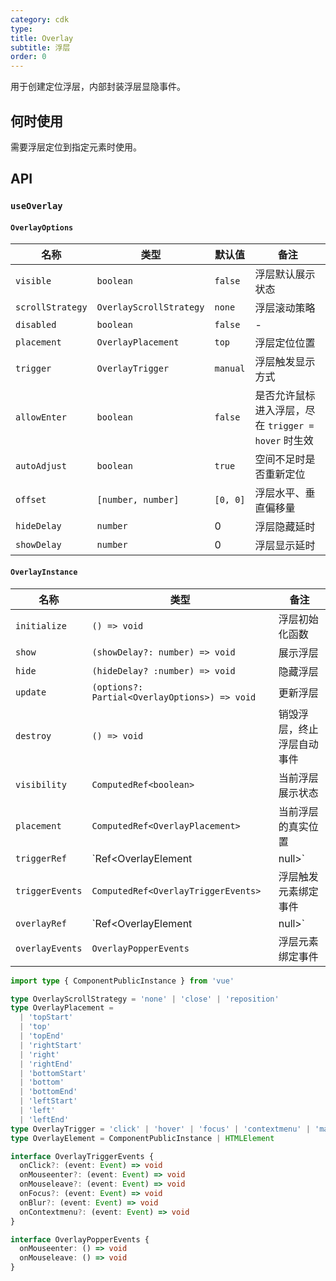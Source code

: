 ```yaml
---
category: cdk
type:
title: Overlay
subtitle: 浮层
order: 0
---
```


用于创建定位浮层，内部封装浮层显隐事件。

## 何时使用

需要浮层定位到指定元素时使用。

## API

### `useOverlay`

#### `OverlayOptions`

| 名称             | 类型                    | 默认值   | 备注                                                |
| ---------------- | ----------------------- | -------- | --------------------------------------------------- |
| `visible`        | `boolean`               | `false`  | 浮层默认展示状态                                    |
| `scrollStrategy` | `OverlayScrollStrategy` | `none`   | 浮层滚动策略                                        |
| `disabled`       | `boolean`               | `false`  | -                                                   |
| `placement`      | `OverlayPlacement`      | `top`    | 浮层定位位置                                        |
| `trigger`        | `OverlayTrigger`        | `manual` | 浮层触发显示方式                                    |
| `allowEnter`     | `boolean`               | `false`  | 是否允许鼠标进入浮层，尽在 `trigger = hover` 时生效 |
| `autoAdjust`     | `boolean`               | `true`   | 空间不足时是否重新定位                              |
| `offset`         | `[number, number]`      | `[0, 0]` | 浮层水平、垂直偏移量                                |
| `hideDelay`      | `number`                | 0        | 浮层隐藏延时                                        |
| `showDelay`      | `number`                | 0        | 浮层显示延时

#### `OverlayInstance`

| 名称            | 类型                                          | 备注                       |
| --------------- | --------------------------------------------- | -------------------------- |
| `initialize`    | `() => void`                                  | 浮层初始化函数             |
| `show`          | `(showDelay?: number) => void`                | 展示浮层                   |
| `hide`          | `(hideDelay? :number) => void`                | 隐藏浮层                   |
| `update`        | `(options?: Partial<OverlayOptions>) => void` | 更新浮层                   |
| `destroy`       | `() => void`                                  | 销毁浮层，终止浮层自动事件 |
| `visibility`    | `ComputedRef<boolean>`                        | 当前浮层展示状态           |
| `placement`     | `ComputedRef<OverlayPlacement>`               | 当前浮层的真实位置         |
| `triggerRef`    | `Ref<OverlayElement | null>`                  | 浮层触发元素               |
| `triggerEvents` | `ComputedRef<OverlayTriggerEvents>`           | 浮层触发元素绑定事件       |
| `overlayRef`    | `Ref<OverlayElement | null>`                  | 浮层元素                   |
| `overlayEvents` | `OverlayPopperEvents`                         | 浮层元素绑定事件           |

```typescript
import type { ComponentPublicInstance } from 'vue'

type OverlayScrollStrategy = 'none' | 'close' | 'reposition'
type OverlayPlacement =
  | 'topStart'
  | 'top'
  | 'topEnd'
  | 'rightStart'
  | 'right'
  | 'rightEnd'
  | 'bottomStart'
  | 'bottom'
  | 'bottomEnd'
  | 'leftStart'
  | 'left'
  | 'leftEnd'
type OverlayTrigger = 'click' | 'hover' | 'focus' | 'contextmenu' | 'manual'
type OverlayElement = ComponentPublicInstance | HTMLElement

interface OverlayTriggerEvents {
  onClick?: (event: Event) => void
  onMouseenter?: (event: Event) => void
  onMouseleave?: (event: Event) => void
  onFocus?: (event: Event) => void
  onBlur?: (event: Event) => void
  onContextmenu?: (event: Event) => void
}

interface OverlayPopperEvents {
  onMouseenter: () => void
  onMouseleave: () => void
}
```
